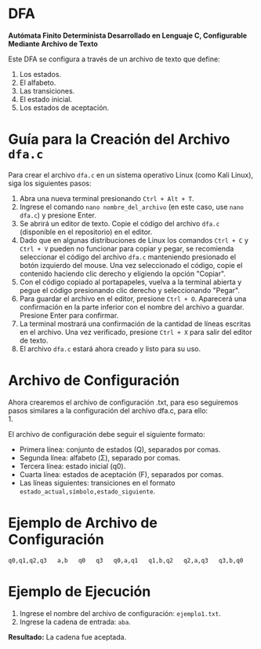 # DFA
**Autómata Finito Determinista Desarrollado en Lenguaje C, Configurable Mediante Archivo de Texto**

Este DFA se configura a través de un archivo de texto que define:
1. Los estados.
2. El alfabeto.
3. Las transiciones.
4. El estado inicial.
5. Los estados de aceptación.

# Guía para la Creación del Archivo `dfa.c`

Para crear el archivo `dfa.c` en un sistema operativo Linux (como Kali Linux), siga los siguientes pasos:

1. Abra una nueva terminal presionando `Ctrl + Alt + T`.
2. Ingrese el comando `nano nombre_del_archivo` (en este caso, use `nano dfa.c`) y presione Enter.
3. Se abrirá un editor de texto. Copie el código del archivo `dfa.c` (disponible en el repositorio) en el editor. 
4. Dado que en algunas distribuciones de Linux los comandos `Ctrl + C` y `Ctrl + V` pueden no funcionar para copiar y pegar, se recomienda seleccionar el código del archivo `dfa.c` manteniendo presionado el botón izquierdo del mouse. Una vez seleccionado el código, copie el contenido haciendo clic derecho y eligiendo la opción "Copiar".
5. Con el código copiado al portapapeles, vuelva a la terminal abierta y pegue el código presionando clic derecho y seleccionando "Pegar".
6. Para guardar el archivo en el editor, presione `Ctrl + O`. Aparecerá una confirmación en la parte inferior con el nombre del archivo a guardar. Presione Enter para confirmar.
7. La terminal mostrará una confirmación de la cantidad de líneas escritas en el archivo. Una vez verificado, presione `Ctrl + X` para salir del editor de texto.
8. El archivo `dfa.c` estará ahora creado y listo para su uso.

# Archivo de Configuración

Ahora crearemos el archivo de configuración .txt, para eso seguiremos pasos similares a la configuración del archivo dfa.c, para ello:  
1. 

El archivo de configuración debe seguir el siguiente formato:

- Primera línea: conjunto de estados (Q), separados por comas.
- Segunda línea: alfabeto (Σ), separado por comas.
- Tercera línea: estado inicial (q0).
- Cuarta línea: estados de aceptación (F), separados por comas.
- Las líneas siguientes: transiciones en el formato `estado_actual,símbolo,estado_siguiente`.

# Ejemplo de Archivo de Configuración

`q0,q1,q2,q3  
a,b  
q0  
q3  
q0,a,q1  
q1,b,q2  
q2,a,q3  
q3,b,q0  `


# Ejemplo de Ejecución

1. Ingrese el nombre del archivo de configuración: `ejemplo1.txt`.
2. Ingrese la cadena de entrada: `aba`.

**Resultado:** La cadena fue aceptada.





